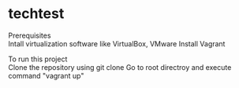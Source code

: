 # techtest

Prerequisites  <br />
Intall virtualization software like VirtualBox, VMware
Install Vagrant

To run this project  <br />
Clone the repository using git clone
Go to root directroy and execute command "vagrant up"

